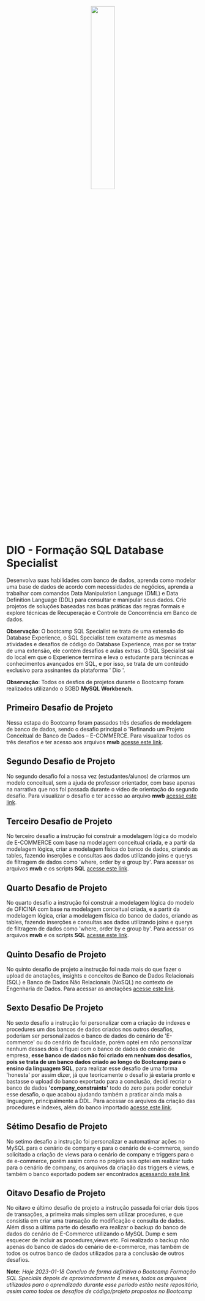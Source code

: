 <p align="center">
  <img src="https://user-images.githubusercontent.com/69018600/200127986-e1d9f552-7c09-4580-947d-b6e5cb2acc7a.png"  width = "35%" />
</p>

# DIO - Formação SQL Database Specialist
  Desenvolva suas habilidades com banco de dados, aprenda como modelar uma base de dados de acordo com necessidades de negócios, aprenda a trabalhar com comandos Data Manipulation Language (DML) e Data Definition Language (DDL) para consultar e manipular seus dados. Crie projetos de soluções baseadas nas boas práticas das regras formais e explore técnicas de Recuperação e Controle de Concorrência em Banco de dados.

**Observação**: O bootcamp SQL Specialist se trata de uma extensão do Database Experience, o SQL Specialist tem exatamente as mesmas atividades e desafios de código do Database Experience, mas por se tratar de uma extensão, ele contém desafios e aulas extras. O SQL Specialist sai do local em que o Experience termina e leva o estudante para técnincas e conhecimentos avançados em SQL, e por isso, se trata de um conteúdo exclusivo para assinantes da plataforma ' Dio '.

**Observação**: Todos os desfios de projetos durante o Bootcamp foram realizados utilizando o SGBD **MySQL Workbench**.
  
  
## Primeiro Desafio de Projeto
   Nessa estapa do Bootcamp foram passados três desafios de modelagem de banco de dados, sendo o desafio principal o 'Refinando um Projeto Conceitual de Banco de Dados – E-COMMERCE. Para visualizar todos os três desafios e ter acesso aos arquivos **mwb** [acesse este link](https://github.com/NikiReis/DataBaseExperience/tree/SQL_Specialist/primeirodesafio). 
   
## Segundo Desafio de Projeto
   No segundo desafio foi a nossa vez (estudantes/alunos) de criarmos um modelo conceitual, sem a ajuda de professor orientador, com base apenas na narrativa que nos foi passada durante o video de orientação do segundo desafio. Para visualizar o desafio e ter acesso ao arquivo **mwb** [acesse este link](https://github.com/NikiReis/DataBaseExperience/tree/SQL_Specialist/segundodesafio).

## Terceiro Desafio de Projeto
   No terceiro desafio a instrução foi construir a modelagem lógica do modelo de E-COMMERCE com base na modelagem conceitual criada, e a partir da modelagem lógica, criar a modelagem física do banco de dados, criando as tables, fazendo inserções e consultas aos dados utilizando joins e querys de filtragem de dados como 'where, order by e group by'. Para acessar os arquivos **mwb** e os scripts **SQL** [acesse este link](https://github.com/NikiReis/DataBaseExperience/tree/SQL_Specialist/terceirodesafio).

## Quarto Desafio de Projeto
   No quarto desafio a instrução foi construir a modelagem lógica do modelo de OFICINA com base na modelagem conceitual criada, e a partir da modelagem lógica, criar a modelagem física do banco de dados, criando as tables, fazendo inserções e consultas aos dados utilizando joins e querys de filtragem de dados como 'where, order by e group by'. Para acessar os arquivos **mwb** e os scripts **SQL** [acesse este link](https://github.com/NikiReis/DataBaseExperience/tree/SQL_Specialist/quartodesafio).

## Quinto Desafio de Projeto
  No quinto desafio de projeto a instrução foi nada mais do que fazer o upload de anotações, insights e conceitos de Banco de Dados Relacionais (SQL) e Banco de Dados Não Relacionais (NoSQL) no contexto de Engenharia de Dados. Para acessar as anotações [acesse este link](https://github.com/NikiReis/DataBaseExperience/tree/SQL_Specialist/quintodesafio).
 
 ## Sexto Desafio De Projeto
  No sexto desafio a instrução foi personalizar com a criação de indexes e procedures um dos bancos de dados criados nos outros desafios, poderiam ser personalizados o banco de dados do cenário de 'E-commerce' ou do cenário de faculdade, porém optei em não personalizar nenhum desses dois e fiquei com o banco de dados do cenário de empresa, **esse banco de dados não foi criado em nenhum dos desafios, pois se trata de um banco dados criado ao longo do Bootcamp para o ensino da linguagem SQL**, para realizar esse desafio de uma forma 'honesta' por assim dizer, já que teoricamente o desafio já estaria pronto e bastasse o upload do banco exportado para a conclusão, decidi recriar o banco de dados **'company_constraints'** todo do zero para poder concluir esse desafio, o que acabou ajudando também a praticar ainda mais a linguagem, principalmente a DDL. Para acessar os arquivos da criação das procedures e indexes, além do banco importado [acesse este link](https://github.com/NikiReis/DataBaseExperience/tree/SQL_Specialist/sextodesafio).

## Sétimo Desafio de Projeto 
   No setimo desafio a instrução foi personalizar e automatimar ações no MySQL para o cenário de company e para o cenário de e-commerce, sendo solicitado a criação de views para o cenário de company e triggers para o de e-commerce, porém assim como no projeto seis optei em realizar tudo para o cenário de company, os arquivos da criação das triggers e views, e também o banco exportado podem ser encontrados [acessando este link](https://github.com/NikiReis/DataBaseExperience/tree/SQL_Specialist/setimodesafio)

## Oitavo Desafio de Projeto
   No oitavo e último desafio de projeto a instrução passada foi criar dois tipos de transações, a primeira mais simples sem utilizar procedures, e que consistia em criar uma transação de modificação e consulta de dados. Além disso a última parte do desafio era realizar o backup do banco de dados do cenário de E-Commerce utilizando o MySQL Dump e sem esquecer de incluir as procedures,views etc. Foi realizado o backup não apenas do banco de dados do cenário de e-commerce, mas também de todos os outros banco de dados utilizados para a conclusão de outros desafios.

   **Note:** *Hoje 2023-01-18 Concluo de forma definitiva o Bootcamp Formação SQL Specialis depois de aproximadamente 4 meses, todos os arquivos utilizados para o aprendizado durante esse período estão neste repositório, assim como todos os desafios de código/projeto propostos no Bootcamp*